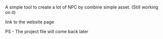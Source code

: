 A simple tool to create a lot of NPC by combine simple asset.
(Still working on it)

link to the website page 


PS - The project file will come back later
